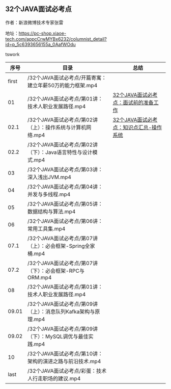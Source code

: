 ## 32个JAVA面试必考点 

作者：新浪微博技术专家张雷

地址：https://pc-shop.xiaoe-tech.com/appcCrwMYBx6232/columnist_detail?id=p_5c6393656155a_0AafWOdu

tswork

|序号|目录|总结|
|--|--|--|
|first|/32个JAVA面试必考点/开篇寄寓：建立年薪50万的能力框架.mp4||
|01|/32个JAVA面试必考点/第01讲：技术人职业发展路径.mp4|[32个JAVA面试必考点：面试前的准备工作](https://github.com/peteryuanpan/notebook/issues/3)|
|02.1|/32个JAVA面试必考点/第02讲（上）：操作系统与计算机网络.mp4|[32个JAVA面试必考点：知识点汇总-操作系统](https://github.com/peteryuanpan/notebook/issues/4)|
|02.2|/32个JAVA面试必考点/第02讲（下）：Java语言特性与设计模式.mp4||
|03|/32个JAVA面试必考点/第03讲：深入浅出JVM.mp4||
|04|/32个JAVA面试必考点/第04讲：并发与多线程.mp4||
|05|/32个JAVA面试必考点/第05讲：数据结构与算法.mp4||
|06|/32个JAVA面试必考点/第06讲：常用工具集.mp4||
|07.1|/32个JAVA面试必考点/第07讲（上）：必会框架-Spring全家桶.mp4||
|07.2|/32个JAVA面试必考点/第07讲（下）：必会框架-RPC与ORM.mp4||
|08|/32个JAVA面试必考点/第01讲：技术人职业发展路径.mp4||
|09.01|/32个JAVA面试必考点/第09讲（上）：消息队列Kafka架构与原理.mp4||
|09.02|/32个JAVA面试必考点/第09讲（下）：MySQL调优与最佳实践.mp4||
|10|/32个JAVA面试必考点/第10讲：架构的演进之路与前沿技术.mp4||
|last|/32个JAVA面试必考点/彩蛋：技术人行走职场的建议.mp4||
